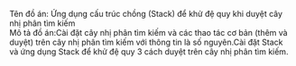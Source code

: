 Tên đồ án: Ứng dụng cấu trúc chồng (Stack) để khử đệ quy khi duyệt cây nhị phân tìm kiếm  
Mô tả đồ án:Cài đặt cây nhị phân tìm kiếm và các thao tác cơ bản (thêm và duyệt) trên cây nhị phân tìm kiếm với thông tin là số nguyên.Cài đặt Stack và ứng dụng Stack để khử đệ quy 3 cách duyệt trên cây nhị phân tìm kiếm.
